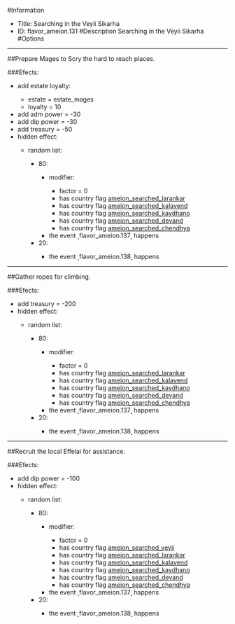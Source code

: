 #Information
 - Title: Searching in the Veyii Sikarha
 - ID: flavor_ameion.131
#Description
Searching in the Veyii Sikarha
#Options

___
##Prepare Mages to Scry the hard to reach places.

###Efects:<ul><li>add estate loyalty:</li><ul><li>estate = estate_mages</li><li>loyalty = 10</li></ul><li>add adm power = -30</li><li>add dip power = -30</li><li>add treasury = -50</li><li>hidden effect:</li><ul><li>random list:</li><ul><li>80:</li><ul><li>modifier:</li><ul><li>factor = 0</li><li>has country flag [ameion_searched_larankar](../flags/ameion_searched_larankar.md)</li><li>has country flag [ameion_searched_kalavend](../flags/ameion_searched_kalavend.md)</li><li>has country flag [ameion_searched_kaydhano](../flags/ameion_searched_kaydhano.md)</li><li>has country flag [ameion_searched_devand](../flags/ameion_searched_devand.md)</li><li>has country flag [ameion_searched_chendhya](../flags/ameion_searched_chendhya.md)</li></ul><li>the event ˻flavor_ameion.137˼ happens</li></ul><li>20:</li><ul><li>the event ˻flavor_ameion.138˼ happens</li></ul></ul></ul></ul>

___
##Gather ropes for climbing.

###Efects:<ul><li>add treasury = -200</li><li>hidden effect:</li><ul><li>random list:</li><ul><li>80:</li><ul><li>modifier:</li><ul><li>factor = 0</li><li>has country flag [ameion_searched_larankar](../flags/ameion_searched_larankar.md)</li><li>has country flag [ameion_searched_kalavend](../flags/ameion_searched_kalavend.md)</li><li>has country flag [ameion_searched_kaydhano](../flags/ameion_searched_kaydhano.md)</li><li>has country flag [ameion_searched_devand](../flags/ameion_searched_devand.md)</li><li>has country flag [ameion_searched_chendhya](../flags/ameion_searched_chendhya.md)</li></ul><li>the event ˻flavor_ameion.137˼ happens</li></ul><li>20:</li><ul><li>the event ˻flavor_ameion.138˼ happens</li></ul></ul></ul></ul>

___
##Recruit the local Effelai for assistance.

###Efects:<ul><li>add dip power = -100</li><li>hidden effect:</li><ul><li>random list:</li><ul><li>80:</li><ul><li>modifier:</li><ul><li>factor = 0</li><li>has country flag [ameion_searched_veyii](../flags/ameion_searched_veyii.md)</li><li>has country flag [ameion_searched_larankar](../flags/ameion_searched_larankar.md)</li><li>has country flag [ameion_searched_kalavend](../flags/ameion_searched_kalavend.md)</li><li>has country flag [ameion_searched_kaydhano](../flags/ameion_searched_kaydhano.md)</li><li>has country flag [ameion_searched_devand](../flags/ameion_searched_devand.md)</li><li>has country flag [ameion_searched_chendhya](../flags/ameion_searched_chendhya.md)</li></ul><li>the event ˻flavor_ameion.137˼ happens</li></ul><li>20:</li><ul><li>the event ˻flavor_ameion.138˼ happens</li></ul></ul></ul></ul>
